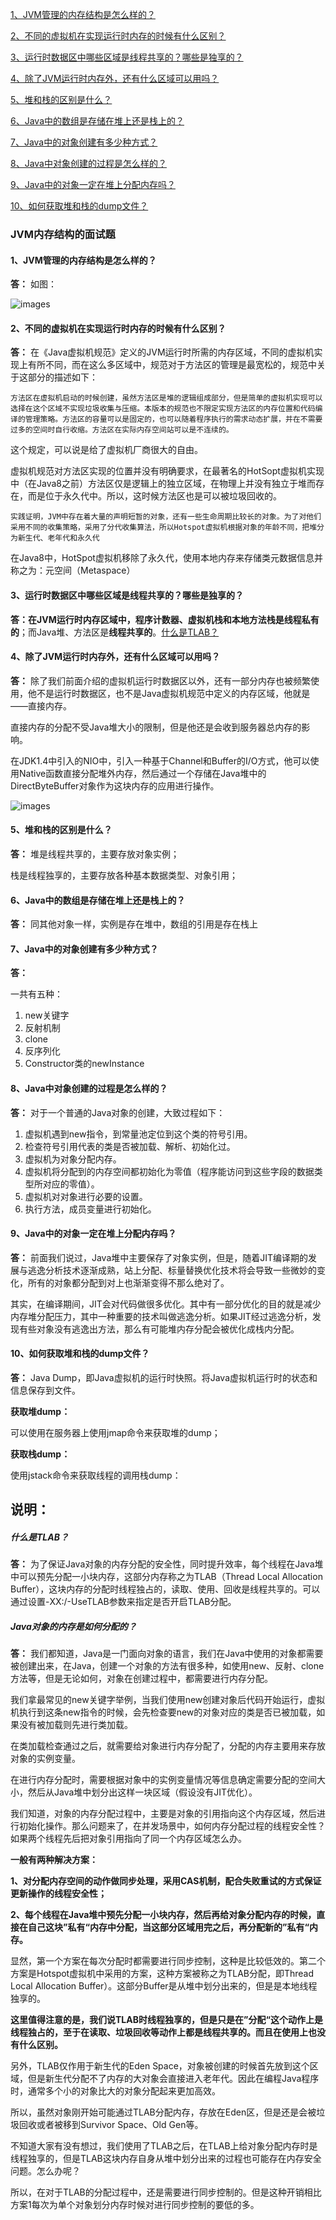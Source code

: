 [1、JVM管理的内存结构是怎么样的？]( #title1)

[2、不同的虚拟机在实现运行时内存的时候有什么区别？]( #title2)

[3、运行时数据区中哪些区域是线程共享的？哪些是独享的？]( #title3)

[4、除了JVM运行时内存外，还有什么区域可以用吗？]( #title4)

[5、堆和栈的区别是什么？]( #title5)

[6、Java中的数组是存储在堆上还是栈上的？]( #title6)

[7、Java中的对象创建有多少种方式？]( #title7)

[8、Java中对象创建的过程是怎么样的？]( #title8)

[9、Java中的对象一定在堆上分配内存吗？]( #title9)

[10、如何获取堆和栈的dump文件？]( #title10)



### JVM内存结构的面试题

#### <a id="title1">1、JVM管理的内存结构是怎么样的？</a>
**答：** 如图：

![images](https://github.com/GoldWater16/GoldWater/blob/master/precipitation/images/多线程并发安全原理图片/JVM内存结构图.png)

#### <a id="title2">2、不同的虚拟机在实现运行时内存的时候有什么区别？</a>
**答：** 在《Java虚拟机规范》定义的JVM运行时所需的内存区域，不同的虚拟机实现上有所不同，而在这么多区域中，规范对于方法区的管理是最宽松的，规范中关于这部分的描述如下：

```
方法区在虚拟机启动的时候创建，虽然方法区是堆的逻辑组成部分，但是简单的虚拟机实现可以选择在这个区域不实现垃圾收集与压缩。本版本的规范也不限定实现方法区的内存位置和代码编译的管理策略。方法区的容量可以是固定的，也可以随着程序执行的需求动态扩展，并在不需要过多的空间时自行收缩。方法区在实际内存空间站可以是不连续的。
```

这个规定，可以说是给了虚拟机厂商很大的自由。

虚拟机规范对方法区实现的位置并没有明确要求，在最著名的HotSopt虚拟机实现中（在Java8之前）方法区仅是逻辑上的独立区域，在物理上并没有独立于堆而存在，而是位于永久代中。所以，这时候方法区也是可以被垃圾回收的。

```
实践证明，JVM中存在着大量的声明短暂的对象，还有一些生命周期比较长的对象。为了对他们采用不同的收集策略，采用了分代收集算法，所以Hotspot虚拟机根据对象的年龄不同，把堆分为新生代、老年代和永久代
```

在Java8中，HotSpot虚拟机移除了永久代，使用本地内存来存储类元数据信息并称之为：元空间（Metaspace）

#### <a id="title3">3、运行时数据区中哪些区域是线程共享的？哪些是独享的？</a>

**答：**在JVM运行时内存区域中，程序计数器、虚拟机栈和本地方法栈是**线程私有的**；而Java堆、方法区是**线程共享的**。[什么是TLAB？]( #TLAB)

#### <a id="title4">4、除了JVM运行时内存外，还有什么区域可以用吗？</a>

**答：** 除了我们前面介绍的虚拟机运行时数据区以外，还有一部分内存也被频繁使用，他不是运行时数据区，也不是Java虚拟机规范中定义的内存区域，他就是——直接内存。

直接内存的分配不受Java堆大小的限制，但是他还是会收到服务器总内存的影响。

在JDK1.4中引入的NIO中，引入一种基于Channel和Buffer的I/O方式，他可以使用Native函数直接分配堆外内存，然后通过一个存储在Java堆中的DirectByteBuffer对象作为这块内存的应用进行操作。

![images](https://github.com/GoldWater16/GoldWater/blob/master/precipitation/images/多线程并发安全原理图片/堆外内存分配图.png)

#### <a id="title5">5、堆和栈的区别是什么？</a>

**答：** 堆是线程共享的，主要存放对象实例；

栈是线程独享的，主要存放各种基本数据类型、对象引用；

#### <a id="title6">6、Java中的数组是存储在堆上还是栈上的？</a>

**答：** 同其他对象一样，实例是存在堆中，数组的引用是存在栈上

#### <a id="title7">7、Java中的对象创建有多少种方式？</a>

**答：** 

一共有五种：

1. new关键字
2. 反射机制
3. clone
4. 反序列化
5. Constructor类的newInstance

#### <a id="title8">8、Java中对象创建的过程是怎么样的？</a>

**答：** 对于一个普通的Java对象的创建，大致过程如下：

1. 虚拟机遇到new指令，到常量池定位到这个类的符号引用。
2. 检查符号引用代表的类是否被加载、解析、初始化过。
3. 虚拟机为对象分配内存。
4. 虚拟机将分配到的内存空间都初始化为零值（程序能访问到这些字段的数据类型所对应的零值）。
5. 虚拟机对对象进行必要的设置。
6. 执行方法，成员变量进行初始化。

#### <a id="title9">9、Java中的对象一定在堆上分配内存吗？</a>

**答：** 前面我们说过，Java堆中主要保存了对象实例，但是，随着JIT编译期的发展与逃逸分析技术逐渐成熟，站上分配、标量替换优化技术将会导致一些微妙的变化，所有的对象都分配到对上也渐渐变得不那么绝对了。

其实，在编译期间，JIT会对代码做很多优化。其中有一部分优化的目的就是减少内存堆分配压力，其中一种重要的技术叫做逃逸分析。如果JIT经过逃逸分析，发现有些对象没有逃逸出方法，那么有可能堆内存分配会被优化成栈内分配。

#### <a id="title10">10、如何获取堆和栈的dump文件？</a>

**答：** Java Dump，即Java虚拟机的运行时快照。将Java虚拟机运行时的状态和信息保存到文件。

**获取堆dump：**

可以使用在服务器上使用jmap命令来获取堆的dump；

**获取栈dump：**

使用jstack命令来获取线程的调用栈dump：



## 说明：

##### <a id="TLAB">什么是TLAB？</a>

**答：** 为了保证Java对象的内存分配的安全性，同时提升效率，每个线程在Java堆中可以预先分配一小块内存，这部分内存称之为TLAB（Thread Local Allocation Buffer），这块内存的分配时线程独占的，读取、使用、回收是线程共享的。可以通过设置-XX:/-UseTLAB参数来指定是否开启TLAB分配。

##### Java对象的内存是如何分配的？

**答：** 我们都知道，Java是一门面向对象的语言，我们在Java中使用的对象都需要被创建出来，在Java，创建一个对象的方法有很多种，如使用new、反射、clone方法等，但是无论如何，对象在创建过程中，都需要进行内存分配。

我们拿最常见的new关键字举例，当我们使用new创建对象后代码开始运行，虚拟机执行到这条new指令的时候，会先检查要new的对象对应的类是否已被加载，如果没有被加载则先进行类加载。

在类加载检查通过之后，就需要给对象进行内存分配了，分配的内存主要用来存放对象的实例变量。

在进行内存分配时，需要根据对象中的实例变量情况等信息确定需要分配的空间大小，然后从Java堆中划分出这样一块区域（假设没有JIT优化）。

我们知道，对象的内存分配过程中，主要是对象的引用指向这个内存区域，然后进行初始化操作。那么问题来了，在并发场景中，如何内存分配过程的线程安全性？如果两个线程先后把对象引用指向了同一个内存区域怎么办。

**一般有两种解决方案：**

**1、对分配内存空间的动作做同步处理，采用CAS机制，配合失败重试的方式保证更新操作的线程安全性；**

**2、每个线程在Java堆中预先分配一小块内存，然后再给对象分配内存的时候，直接在自己这块”私有“内存中分配，当这部分区域用完之后，再分配新的”私有“内存。**

显然，第一个方案在每次分配时都需要进行同步控制，这种是比较低效的。第二个方案是Hotspot虚拟机中采用的方案，这种方案被称之为TLAB分配，即Thread Local Allocation Buffer）。这部分Buffer是从堆中划分出来的，但是是本地线程独享的。

**这里值得注意的是，我们说TLAB时线程独享的，但是只是在”分配“这个动作上是线程独占的，至于在读取、垃圾回收等动作上都是线程共享的。而且在使用上也没有什么区别。**

另外，TLAB仅作用于新生代的Eden Space，对象被创建的时候首先放到这个区域，但是新生代分配不了内存的大对象会直接进入老年代。因此在编程Java程序时，通常多个小的对象比大的对象分配起来更加高效。

所以，虽然对象刚开始可能通过TLAB分配内存，存放在Eden区，但是还是会被垃圾回收或者被移到Survivor Space、Old Gen等。

不知道大家有没有想过，我们使用了TLAB之后，在TLAB上给对象分配内存时是线程独享的，但是TLAB这块内存自身从堆中划分出来的过程也可能存在内存安全问题。怎么办呢？

所以，在对于TLAB的分配过程中，还是需要进行同步控制的。但是这种开销相比方案1每次为单个对象划分内存时候对进行同步控制的要低的多。



